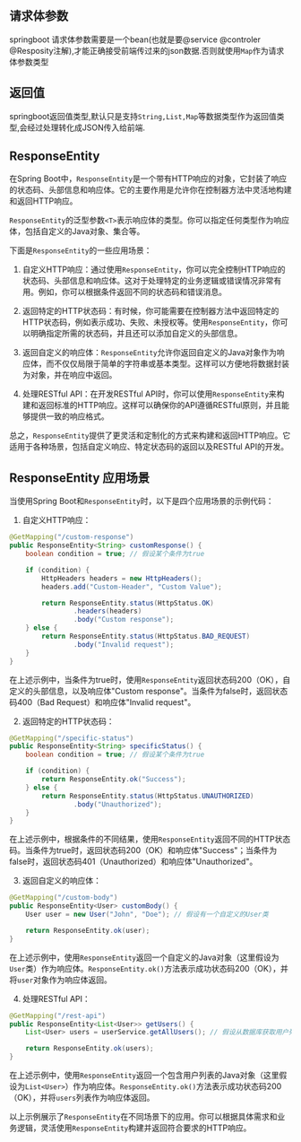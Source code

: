 ## 请求体参数
springboot 请求体参数需要是一个bean(也就是要@service @controler @Resposity注解),才能正确接受前端传过来的json数据.否则就使用`Map`作为请求体参数类型

## 返回值
springboot返回值类型,默认只是支持`String,List,Map`等数据类型作为返回值类型,会经过处理转化成JSON传入给前端.

## ResponseEntity<T>   
在Spring Boot中，`ResponseEntity`是一个带有HTTP响应的对象，它封装了响应的状态码、头部信息和响应体。它的主要作用是允许你在控制器方法中灵活地构建和返回HTTP响应。

`ResponseEntity`的泛型参数`<T>`表示响应体的类型。你可以指定任何类型作为响应体，包括自定义的Java对象、集合等。

下面是`ResponseEntity`的一些应用场景：

1. 自定义HTTP响应：通过使用`ResponseEntity`，你可以完全控制HTTP响应的状态码、头部信息和响应体。这对于处理特定的业务逻辑或错误情况非常有用。例如，你可以根据条件返回不同的状态码和错误消息。

2. 返回特定的HTTP状态码：有时候，你可能需要在控制器方法中返回特定的HTTP状态码，例如表示成功、失败、未授权等。使用`ResponseEntity`，你可以明确指定所需的状态码，并且还可以添加自定义的头部信息。

3. 返回自定义的响应体：`ResponseEntity`允许你返回自定义的Java对象作为响应体，而不仅仅局限于简单的字符串或基本类型。这样可以方便地将数据封装为对象，并在响应中返回。

4. 处理RESTful API：在开发RESTful API时，你可以使用`ResponseEntity`来构建和返回标准的HTTP响应。这样可以确保你的API遵循RESTful原则，并且能够提供一致的响应格式。

总之，`ResponseEntity`提供了更灵活和定制化的方式来构建和返回HTTP响应。它适用于各种场景，包括自定义响应、特定状态码的返回以及RESTful API的开发。


##  ResponseEntity<T> 应用场景

当使用Spring Boot和`ResponseEntity`时，以下是四个应用场景的示例代码：

1. 自定义HTTP响应：
```java
@GetMapping("/custom-response")
public ResponseEntity<String> customResponse() {
    boolean condition = true; // 假设某个条件为true

    if (condition) {
        HttpHeaders headers = new HttpHeaders();
        headers.add("Custom-Header", "Custom Value");

        return ResponseEntity.status(HttpStatus.OK)
                .headers(headers)
                .body("Custom response");
    } else {
        return ResponseEntity.status(HttpStatus.BAD_REQUEST)
                .body("Invalid request");
    }
}
```

在上述示例中，当条件为true时，使用`ResponseEntity`返回状态码200（OK），自定义的头部信息，以及响应体"Custom response"。当条件为false时，返回状态码400（Bad Request）和响应体"Invalid request"。

2. 返回特定的HTTP状态码：
```java
@GetMapping("/specific-status")
public ResponseEntity<String> specificStatus() {
    boolean condition = true; // 假设某个条件为true

    if (condition) {
        return ResponseEntity.ok("Success");
    } else {
        return ResponseEntity.status(HttpStatus.UNAUTHORIZED)
                .body("Unauthorized");
    }
}
```

在上述示例中，根据条件的不同结果，使用`ResponseEntity`返回不同的HTTP状态码。当条件为true时，返回状态码200（OK）和响应体"Success"；当条件为false时，返回状态码401（Unauthorized）和响应体"Unauthorized"。

3. 返回自定义的响应体：
```java
@GetMapping("/custom-body")
public ResponseEntity<User> customBody() {
    User user = new User("John", "Doe"); // 假设有一个自定义的User类

    return ResponseEntity.ok(user);
}
```

在上述示例中，使用`ResponseEntity`返回一个自定义的Java对象（这里假设为`User`类）作为响应体。`ResponseEntity.ok()`方法表示成功状态码200（OK），并将`user`对象作为响应体返回。

4. 处理RESTful API：
```java
@GetMapping("/rest-api")
public ResponseEntity<List<User>> getUsers() {
    List<User> users = userService.getAllUsers(); // 假设从数据库获取用户列表

    return ResponseEntity.ok(users);
}
```

在上述示例中，使用`ResponseEntity`返回一个包含用户列表的Java对象（这里假设为`List<User>`）作为响应体。`ResponseEntity.ok()`方法表示成功状态码200（OK），并将`users`列表作为响应体返回。

以上示例展示了`ResponseEntity`在不同场景下的应用。你可以根据具体需求和业务逻辑，灵活使用`ResponseEntity`构建并返回符合要求的HTTP响应。
